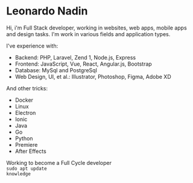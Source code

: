 # Leonardo Nadin

Hi, i'm Full Stack developer, working in websites, web apps, mobile apps and design tasks. I'm work in various fields and application types.

I've experience with:

- Backend: PHP, Laravel, Zend 1, Node.js, Express
- Frontend: JavaScript, Vue, React, Angular.js, Bootstrap
- Database: MySql and PostgreSql
- Web Design, UI, et al.: Illustrator, Photoshop, Figma, Adobe XD

And other tricks:

- Docker
- Linux
- Electron
- Ionic
- Java
- Go
- Python
- Premiere
- After Effects

Working to become a Full Cycle developer<br />
<code>sudo apt update knowledge</code><br />

